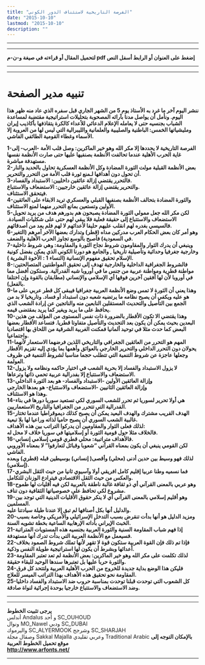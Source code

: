 ```yaml
---
title: "الفرصة التاريخية لاستئناف الدور الكوني"
date: "2015-10-10"
lastmod: "2015-10-10"
description: ""
---
```

---

---

**لتحميل المقال أو قراءته في صيغة و-ن-م pdf إضغط على العنوان أو الرابط أسفل النص**

---



---

# تنبيه مدير الصفحة

**ننشر اليوم آخر ما غرد به الأستاذ يوم 5 من الشهر الجاري قبل سفره الذي عاد منه ظهر هذا اليوم. ونأمل أن يواصل مدنا بآرائه المصحوبة بتحليلات استراتيجية مقتضبة لمساعدة الشباب بجنسيه حتى لا يعامله الإعلام الدعائي للأعداء كالكرة يتقاذفها بأكاذيب إيران ومليشياتها الخمس: الباطنية والصليبية والعلمانية والليبرالية التي ليس لها من العروبة إلا الأسماء وغطاء القومية الطائفي الفاشي.**

**1-الفرصة التاريخية لا يحددها إلا مكر الله وهو خير الماكرين: وصل قلب الأمة -العرب- إلى غاية الحرب الأهلية عندما تحالفت الأنظمة بصنفيها عليها حتى صارت الأنظمة نفسها مستهدفة مباشرة.  
2-بعض الأنظمة القبلية مولت الثورة المضادة وكل الأنظمة العسكرية تحاول بالحديد والنار أن تحول دون أهدافها لـمنع ثورة قلب الأمة من التحرر والتحرير.  
3-فالتحرر يقتضي إزالة عائقين داخليين: الاستبداد والفساد.  
والتحرير يقتضي إزالة عائقين خارجيين: الاستضعاف والاستتباع.  
فيتحقق الاستئناف.  
4-والثورة المضادة بتحالف الأنظمة بصنفيها القبلي والعسكري تريد الابقاء على العائقين الأولين وتستعين بمانع التحرر منهما لمنع الاستئناف.  
5-لكن مكر الله جعل ممولي الثورة المضادة يصبحون هم بدورهم هدف من يريد تحويل الاستضعاف والاستتباع إلى حقيقة فعلية فلا يبقي لهم حتى على شكليات السيادة. فالسيسي بغدره لهم انقلب عليهم حليفا لأعدائهم لا لهم فلم يعد من أصدقائهم.  
6-وهو أمر كان بعض الحكام العرب مدركين مداه (قطر) وتدارك بعضها الآخر أمرهم (التغير في السعودية) فأصبح بالوسع تجاوز الحرب الأهلية والضعف.  
7-وينبغي أن يدرك الثوار والمقاومون شروط نجاح الثورة والمقاومة: وهي شروط داخلية وخارجية جغرفيا وحداثية وتأصيلية تاريخيا , والجامع هو دورنا الكوني الذي يمكن بفضل كونية الإسلام تحقيق مفهوم الإنسانية (النساء 1 : الأخوة البشرية ).  
8-فالشروط الجغرافية الداخلية والخارجية تهدف إلى تحقيق المواطنتين المتصالحتين: مواطنة قطرية ومواطنة عربية من جنس ما في أوروبا شبه الفدرالية. وستكون أفضل مما في أوروبا لأن لها أفقين آخرين فوقها أي الإسلامي والإنساني (مطابقان بالقوة وإن اختلفا بالفعل).  
9-وهذا يعني أن الثورة لا تمس وضع الأنظمة العربية جغرافيا فيبقى كل قطر عربي على ما هو عليه ويكفي أن يصبح نظامه ما يرتضيه شعبه دون استبداد أو فساد. وتاريخيا لا بد من الجمع بين التأصيل والتحديث المستقلين النابعين منه والناتجين عن إرادة الشعب الذي يحافظ على ما يريد ويغير كما يريد بمقتضى قيمه.  
10-وهذا يقتضي الا تكون الأقطار بالضرورة ذات نفس المستوى من المؤلف من هذين البعدين بحيث يمكن أن يكون بعد التحديث والتأصيل متفاوتا قطريا. فتساعد الأقطار بعضها البعض كما حدث مثلا في توحيد ألمانيا فمكنت الغربية الشرقية من اللحاق بها اقتصاديا واجتماعيا.  
11-المهم هو التحرر من العائقين الجغرافي والتاريخي اللذين فرضهما الاستعمار لأنهما يحولان دون التحرر الداخلي والتحرير الخارجي بالعوائق وأهمها بما يؤدي إليه تقزيم الأقطار وجعلها عاجزة عن شروط التنمية التي تتطلب حجما مناسبا لشروط التنمية في ظروف العولمة.  
12-لا يزول الاستبداد والفساد إلا بحرية الشعب في اختيار حاكمه ونظامه ولا يزول الاستضعاف والاستتباع إلا بفدرالية عربية تحمي ذاتها وترعاها.  
13-وإزالة العائقين الأولين -الاستبداد والفساد- هو بعد الثورة الداخلي  
وإزالة العائقين الثانيين -الاستضعاف والاستتباع- هو بعدها الخارجي  
وهذا هو الاستئناف.  
14-هي أولا تحرير لسوريا ثم تحرر للشعب السوري لكي تستعيد سوريا دورها في بناء الفدرالية التي تتحرر من الجغرافيا والتاريخ الاستعماريين.  
15-الهدف القريب مشترك والهدف البعيد يمكن أن يصبح كذلك ديموقراطيا عندما تختار غالبية الشعب السوري أن يصبح حاميا لذاته وراعيا لها بلا تبعية.  
لذلك فعلى الثوار والمقاومين أن يدركوا التراتب بين هذه الأهداف:  
فالخلاف مثلا حول قومية الثورة أو إسلاميتها في سوريا خلاف لا محل له.  
16-فالأهداف متراتبية: محلي قطري قومي إسلامي إنساني.  
لكن القومي ينبغي أن يكون بمعناه القرآني “شعوبا وقبائل لتعارفوا” لا بمعناه الأوروبي الفاشي.  
لذلك فهو وسيط بين حدين أدنى (محلي) وأقصى( إنساني) بوسيطين قبله (قطري) وبعده (إسلامي).  
17-فما نسميه وطنا عربيا إقليم كامل افريقي أولا وآسيوي ثانيا من حيث الثقل البشري والعكس من حيث الثقل الاقتصادي فيترادع الوزنان للتكامل.  
18-وهو عربي بالمعنى القرآني أي ذو ثقافة غالبة ناطقة بالعربية لكن فيه أقليات لها طموح مشروع لكي تحافظ على خصوصياتها الثقافية دون تناف.  
19-وهو أقليم إسلامي بالمعنى القرآني أي لا ينكر حقوق الأقليات الدينية التي توجد بين المسلمين.  
والدليل أنها بكل أصنافها لم تبق إلا عندنا طيلة سيادتنا عليه.  
20-ومزيد الدليل هو أنها بدأت تنقرض بسبب التدخل الإسرائيلي والأمريكي وخاصة بسبب الخبث الإيراني بأداته الإرهابية الساعية بخطة تشويه السنة.  
21-إذا فهم شباب المقاومة السنية والثورة العربية بجنسيه هذه المستويات المتراتبة فسيعمل مع الأنظمة العربية التي بدأت تدرك أنها مستهدفة.  
22-فإذا تم ذلك فإن القوة العربية ستكون قوة لا تقهر لأنها تملك شروط الصمود بخلاف أعدائها وبشرط أن يكون لها استراتيجية طويلة النفس وذكية.  
23-لذلك تكلمت على مكر الله وهو خير الماكرين: بعض الأنظمة لم تعد تعتبر المقاومة والثورة حربا عليها بل تعتبرها سندها الوحيد للبقاء حقيقة.  
24-فليكن هذا الوضع بداية جديدة للخروج من الحرب الأهلية العربية ولتتحد كل فرق المقاومة نحو تحقيق هذه الأهداف بهذا التراتب الميسر للعلاج.  
25-كل الشعوب التي توحدت قبلنا توحدت بمناسبة حروب ضد الاستبداد والفساد داخليا وضد الاستضعاف والاستتباع خارجيا بوحدة إجرائية لنواة صادقة.**

---

---

**يرجى تثبيت الخطوط**   
 أندلس Andalus  و أحد SC\_OUHOUD  
 ونوال MO\_Nawel  ودبي SC\_DUBAI   
 واليرموك SC\_ALYERMOOK  وشرجح SC\_SHARJAH   
 وصقال مجلة Sakkal Majalla وعربي تقليدي Traditional Arabic  **بالإمكان التوجه إلى موقع تحميل الخطوط العربية  
 http://www.arfonts.net/**

---

###